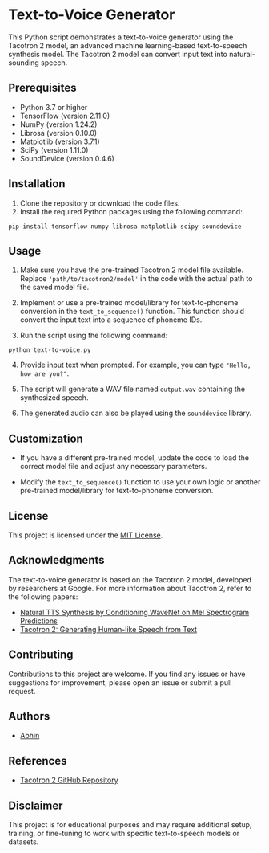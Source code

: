 # Text-to-Voice Generator

This Python script demonstrates a text-to-voice generator using the Tacotron 2 model, an advanced machine learning-based text-to-speech synthesis model. The Tacotron 2 model can convert input text into natural-sounding speech.

## Prerequisites

- Python 3.7 or higher
- TensorFlow (version 2.11.0)
- NumPy (version 1.24.2)
- Librosa (version 0.10.0)
- Matplotlib (version 3.7.1)
- SciPy (version 1.11.0)
- SoundDevice (version 0.4.6)

## Installation

1. Clone the repository or download the code files.
2. Install the required Python packages using the following command:

```shell
pip install tensorflow numpy librosa matplotlib scipy sounddevice
```

## Usage

1. Make sure you have the pre-trained Tacotron 2 model file available. Replace `'path/to/tacotron2/model'` in the code with the actual path to the saved model file.

2. Implement or use a pre-trained model/library for text-to-phoneme conversion in the `text_to_sequence()` function. This function should convert the input text into a sequence of phoneme IDs.

3. Run the script using the following command:

```shell
python text-to-voice.py
```

4. Provide input text when prompted. For example, you can type `"Hello, how are you?"`.

5. The script will generate a WAV file named `output.wav` containing the synthesized speech.

6. The generated audio can also be played using the `sounddevice` library.

## Customization

- If you have a different pre-trained model, update the code to load the correct model file and adjust any necessary parameters.

- Modify the `text_to_sequence()` function to use your own logic or another pre-trained model/library for text-to-phoneme conversion.

## License

This project is licensed under the [MIT License](LICENSE).

## Acknowledgments

The text-to-voice generator is based on the Tacotron 2 model, developed by researchers at Google. For more information about Tacotron 2, refer to the following papers:

- [Natural TTS Synthesis by Conditioning WaveNet on Mel Spectrogram Predictions](https://arxiv.org/abs/1712.05884)
- [Tacotron 2: Generating Human-like Speech from Text](https://arxiv.org/abs/1712.05884)

## Contributing

Contributions to this project are welcome. If you find any issues or have suggestions for improvement, please open an issue or submit a pull request.

## Authors

- [Abhin](https://github.com/dearabhin)

## References

- [Tacotron 2 GitHub Repository](https://github.com/dearabhin/text-to-voice-generator)

## Disclaimer

This project is for educational purposes and may require additional setup, training, or fine-tuning to work with specific text-to-speech models or datasets.
